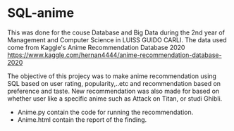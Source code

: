 # SQL-anime

This was done for the couse Database and Big Data during the 2nd year of Management and Computer Science in LUISS GUIDO CARLI. 
The data used come from Kaggle's Anime Recommendation Database 2020 https://www.kaggle.com/hernan4444/anime-recommendation-database-2020

The objective of this projecy was to make anime recommendation using SQL based on user rating, popularity,..etc and recommendation based on preference and taste. New recommendation was also made for based on whether user like a specific anime such as Attack on Titan, or studi Ghibli. 
- Anime.py contain the code for running the recommendation. 
- Anime.html contain the report of the finding. 
